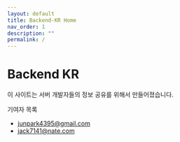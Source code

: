 ```yaml
---
layout: default
title: Backend-KR Home
nav_order: 1
description: ""
permalink: /
---
```


# Backend KR

이 사이트는 서버 개발자들의 정보 공유를 위해서 만들어졌습니다.

기여자 목록
- junpark4395@gmail.com
- jack7141@nate.com